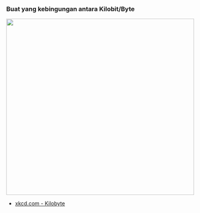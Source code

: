 ### Buat yang kebingungan antara Kilobit/Byte

<img src="http://imgs.xkcd.com/comics/kilobyte.png" width="500px" height="470px" />

- [xkcd.com - Kilobyte](http://xkcd.com/394/)

<!-- METADATA: {"time": "2008-03-10 07:22:37", "title": "Buat yang kebingungan antara Kilobit/Byte"} -->
